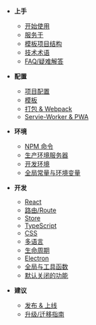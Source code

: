 -   **上手**

    -   [开始使用](/?id=开始使用)
    -   [服务于](/clients)
    -   [模板项目结构](/boilerplate)
    -   [技术术语](/glossary)
    -   [FAQ/疑难解答](/faq)

-   **配置**

    -   [项目配置](/config)
    -   [模板](/template)
    -   [打包 & Webpack](/webpack)
    -   [Servie-Worker & PWA](/pwa)

-   **环境**

    -   [NPM 命令](/task)
    -   [生产环境服务器](/server)
    -   [开发环境](/dev)
    -   [全局常量与环境变量](/env)

-   **开发**

    -   [React](/react)
    -   [路由/Route](/router)
    -   [Store](/store)
    -   [TypeScript](/typescript)
    -   [CSS](/css)
    -   [多语言](/i18n)
    -   [生命周期](/life-cycle)
    -   [Electron](/electron)
    -   [全局与工具函数](/utilities)
    -   [默认关闭的功能](/disabled)

-   **建议**
    -   [发布 & 上线](/deploy)
    -   [升级/迁移指南](/migration)
